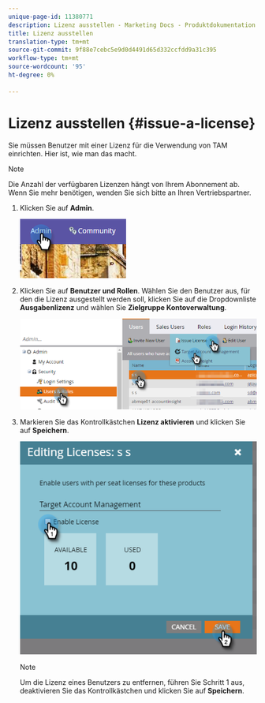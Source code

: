 ```yaml
---
unique-page-id: 11380771
description: Lizenz ausstellen - Marketing Docs - Produktdokumentation
title: Lizenz ausstellen
translation-type: tm+mt
source-git-commit: 9f88e7cebc5e9d0d4491d65d332ccfdd9a31c395
workflow-type: tm+mt
source-wordcount: '95'
ht-degree: 0%

---
```



# Lizenz ausstellen {#issue-a-license}

Sie müssen Benutzer mit einer Lizenz für die Verwendung von TAM einrichten. Hier ist, wie man das macht.

>[!NOTE]
>
>Die Anzahl der verfügbaren Lizenzen hängt von Ihrem Abonnement ab. Wenn Sie mehr benötigen, wenden Sie sich bitte an Ihren Vertriebspartner.

1. Klicken Sie auf **Admin**.

   ![](assets/issue-a-license-1.png)

1. Klicken Sie auf **Benutzer und Rollen**. Wählen Sie den Benutzer aus, für den die Lizenz ausgestellt werden soll, klicken Sie auf die Dropdownliste **Ausgabenlizenz** und wählen Sie **Zielgruppe Kontoverwaltung**.

   ![](assets/issue-a-license-2.png)

1. Markieren Sie das Kontrollkästchen **Lizenz aktivieren** und klicken Sie auf **Speichern**.

   ![](assets/issue-a-license-3.png)

   >[!NOTE]
   >
   >Um die Lizenz eines Benutzers zu entfernen, führen Sie Schritt 1 aus, deaktivieren Sie das Kontrollkästchen und klicken Sie auf **Speichern**.
